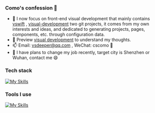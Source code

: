 ### Como's confession 👋

<!--
**vsdeeper/vsdeeper** is a ✨ _special_ ✨ repository because its `README.md` (this file) appears on your GitHub profile.

Here are some ideas to get you started:

- 🔭 I’m currently working on ...
- 🌱 I’m currently learning ...
- 👯 I’m looking to collaborate on ...
- 🤔 I’m looking for help with ...
- 💬 Ask me about ...
- 📫 How to reach me: ...
- 😄 Pronouns: ...
- ⚡ Fun fact: ...
-->

- 🌱 I now focus on front-end visual development that mainly contains [vswift](https://github.com/vsdeeper/vswift) , [visual-development](https://github.com/vsdeeper/visual-development) two git projects, it comes from my own interests and ideas, and dedicated to generating projects, pages, components, etc. through configuration data.
- 🔭 Preview [visual development](https://vsdeeper.github.io/) to understand my thoughts.
- 📫 Email: vsdeeper@qq.com , WeChat: cscomo 💬
- 🤔 I have plans to change my job recently, target city is Shenzhen or Wuhan, contact me 😄

### Tech stack

[![My Skills](https://skillicons.dev/icons?i=js,typescript,scss,vue,react,angular,nodejs,nestjs,mysql)](https://skillicons.dev)

### Tools I use

[![My Skills](https://skillicons.dev/icons?i=vscode,vite,webpack,gulp,git,github,vitest)](https://skillicons.dev)
